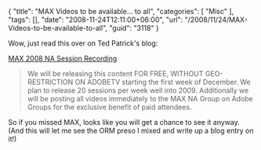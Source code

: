 {
	"title": "MAX Videos to be available... to all",
	"categories": [
		"Misc"
	],
	"tags": [],
	"date": "2008-11-24T12:11:00+06:00",
	"url": "/2008/11/24/MAX-Videos-to-be-available-to-all",
	"guid": "3118"
}

Wow, just read this over on Ted Patrick's blog:

<a href="http://onflash.org/ted/2008/11/max-2008-na-session-recording.php">MAX 2008 NA Session Recording</a>

<blockquote>
<p>
We will be releasing this content FOR FREE, WITHOUT GEO-RESTRICTION ON ADOBETV starting the first week of December. We plan to release 20 sessions per week well into 2009. Additionally we will be posting all videos immediately to the MAX NA Group on Adobe Groups for the exclusive benefit of paid attendees. 
</p>
</blockquote>

So if you missed MAX, looks like you will get a chance to see it anyway. (And this will let me see the ORM preso I mixed and write up a blog entry on it!)